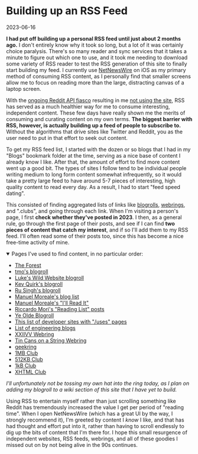 # Building up an RSS Feed

2023-06-16

**I had put off building up a personal RSS feed until just about 2 months ago.** I don't entirely know why it took so long, but a lot of it was certainly choice paralysis. There's so many reader and sync services that it takes a minute to figure out which one to use, and it took me needing to download some variety of RSS reader to test the RSS generation of this site to finally start building my feed. I currently use [NetNewsWire](https://netnewswire.com/) on iOS as my primary method of consuming RSS content, as I personally find that smaller screens allow me to focus on reading more than the large, distracting canvas of a laptop screen. 

With the [ongoing Reddit API fiasco](https://www.reddit.com/r/apolloapp/comments/144f6xm/apollo_will_close_down_on_june_30th_reddits/) resulting in me [not using the site](https://www.reddit.com/r/Save3rdPartyApps/comments/1476ioa/reddit_blackout_2023_save_3rd_party_apps/), RSS has served as a much healthier way for me to consume interesting, independent content. These few days have really shown me the merits of consuming and curating content on my own terms. **The biggest barrier with RSS, however, is actually building up a feed of people to subscribe to.** Without the algorithms that drive sites like Twitter and Reddit, you as the user need to put in that effort to seek out content.

To get my RSS feed list, I started with the dozen or so blogs that I had in my "Blogs" bookmark folder at the time, serving as a nice base of content I already know I like. After that, the amount of effort to find more content went up a good bit. The types of sites I follow tend to be individual people writing medium to long form content somewhat infrequently, so it would take a pretty large feed to have around 5-7 pieces of interesting, high quality content to read every day. As a result, I had to start "feed speed dating".

This consisted of finding aggregated lists of links like [blogrolls](), [webrings](), and ".clubs", and going through each link. When I'm visiting a person's page, I first **check whether they've posted in 2023**. I then, as a general rule, go through the first page of their posts, and see if I can find **two pieces of content that catch my interest**, and if so I'll add them to my RSS feed. I'll often read some of their posts too, since this has become a nice free-time activity of mine.

<details open>
    <summary>Pages I've used to find content, in no particular order:</summary>
     <ul>
        <li><a href="https://theforest.link">The Forest</a></li>
        <li><a href="https://write.as/tmo/blogroll">tmo's blogroll</a></li>
        <li><a href="https://www.lkhrs.com/blogroll/">Luke's Wild Website blogroll</a></li>
        <li><a href="https://kevquirk.com/blogroll/">Kev Quirk's blogroll</a></li>
        <li><a href="https://rusingh.com/blogroll/">Ru Singh's blogroll</a></li>
        <li><a href="https://manuelmoreale.com/personal-blogs">Manuel Moreale's blog list</a></li>
        <li><a href="https://manuelmoreale.com/i-ll-read-it">Manuel Moreale's "I'll Read It"</a></li>
        <li><a href="https://morrick.me/archives/9712">Riccardo Mori's "Reading List" posts</a></li>
        <li><a href="https://blogroll.org/">Ye Olde Blogroll</a></li>
        <li><a href="https://uses.tech/">This list of developer sites with "/uses" pages</a></li>
        <li><a href="https://engineeringblogs.xyz/">List of engineering blogs</a></li>
        <li><a href="https://webring.xxiivv.com/">XXIIVV Webring</a></li>
        <li><a href="https://webring.t0.vc/">Tin Cans on a String Webring</a></li>
        <li><a href="https://geekring.net/">geekring</a></li>
        <li><a href="https://1mb.club/">1MB Club</a></li>
        <li><a href="https://512kb.club/">512KB Club</a></li>
        <li><a href="https://1kb.club/">1kB Club</a></li>
        <li><a href="https://xhtml.club/">XHTML Club</a></li>
    </ul> 
    <p><i>I'll unfortunately not be tossing my own hat into the ring today, as I plan on adding my blogroll to a wiki section of this site that I have yet to build.</i></p>
</details>

Using RSS to entertain myself rather than just scrolling something like Reddit has tremendously increased the value I get per period of "reading time". When I open NetNewsWire (which has a great UI by the way, I strongly recommend it), I'm greeted by content I *know* I like, and that has had thought and effort put into it, rather than having to scroll endlessly to dig up the bits of content that I'm there for. I hope this small resurgence of independent websites, RSS feeds, webrings, and all of these goodies I missed out on by not being alive in the 90s continues.
